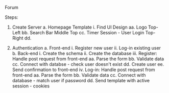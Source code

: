 Forum

Steps:
1. Create Server
    a. Homepage Template 
        i. Find UI Design
            aa. Logo Top-Left
            bb. Search Bar Middle Top
            cc. Timer Session - User Login Top-Right
            dd. 

2. Authentication
    a. Front-end
        i. Register new user
        ii. Log-in existing user
    b. Back-end
        i. Create the schema
        ii. Create the database
        iii. Register: Handle post request from front-end
            aa. Parse the form
            bb. Validate data
            cc. Connect with databse - check user doesn't exist
            dd. Create user
            ee. Send confirmation to front-end
        iv. Log-in: Handle post request from front-end
            aa. Parse the form
            bb. Validate data
            cc. Connect with database - match user if password
            dd. Send template with active session - cookies

            